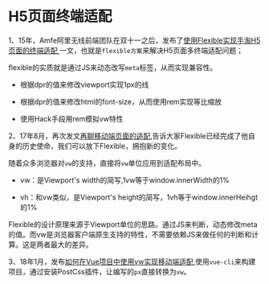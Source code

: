 # H5页面终端适配

1、15年，Amfe阿里无线前端团队在双十一之后，发布了[使用Flexible实现手淘H5页面的终端适配
](https://www.w3cplus.com/mobile/lib-flexible-for-html5-layout.html)一文，也就是`flexible方案`来解决H5页面多终端适配问题；

flexible的实质就是通过JS来动态改写`meta`标签，从而实现兼容性。

- 根据dpr的值来修改viewport实现1px的线

- 根据dpr的值来修改html的font-size，从而使用rem实现等比缩放

- 使用Hack手段用rem模拟vw特性

2、17年8月，再次发文[再聊移动端页面的适配](https://www.w3cplus.com/css/vw-for-layout.html),告诉大家Flexible已经完成了他自身的历史使命，我们可以放下Flexible，拥抱新的变化。

随着众多浏览器对`vw`的支持，直接将`vw`单位应用到适配布局中。

- vw：是Viewport's width的简写,1vw等于window.innerWidth的1%

- vh：和vw类似，是Viewport's height的简写，1vh等于window.innerHeihgt的1%

Flexible的设计原理来源于Viewport单位的思路。通过JS来判断，动态修改meta的值。而vw是浏览器客户端原生支持的特性，不需要依赖JS来做任何的判断和计算。这是两者最大的差异。

3、18年1月，发布[如何在Vue项目中使用vw实现移动端适配](https://www.w3cplus.com/mobile/vw-layout-in-vue.html),使用`vue-cli`来构建项目，通过安装PostCss插件，让编写的`px`直接转换为`vw`。